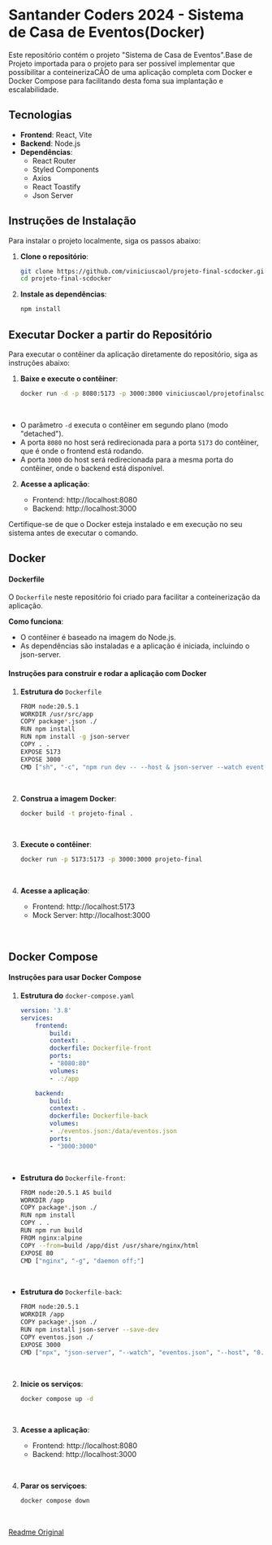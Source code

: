 # Santander Coders 2024 - Sistema de Casa de Eventos(Docker)

Este repositório contém o projeto "Sistema de Casa de Eventos".Base de Projeto importada para o projeto para ser possível implementar que possibilitar a conteinerizaCÃO de uma aplicação completa com Docker e Docker Compose para facilitando desta foma sua implantação e escalabilidade.

## Tecnologias 

- **Frontend**: React, Vite
- **Backend**: Node.js
- **Dependências**:
  - React Router
  - Styled Components
  - Axios
  - React Toastify
  - Json Server

## Instruções de Instalação

Para instalar o projeto localmente, siga os passos abaixo:

1. **Clone o repositório**:

   ```bash
   git clone https://github.com/viniciuscaol/projeto-final-scdocker.git
   cd projeto-final-scdocker
   ```

2. **Instale as dependências**:

    ```bash
    npm install
    ```

## Executar Docker a partir do Repositório

Para executar o contêiner da aplicação diretamente do repositório, siga as instruções abaixo:

1. **Baixe e execute o contêiner**:

    ```bash
    docker run -d -p 8080:5173 -p 3000:3000 viniciuscaol/projetofinalscdocker
    ```

<br>

- O parâmetro `-d` executa o contêiner em segundo plano (modo "detached").
- A porta `8080` no host será redirecionada para a porta `5173` do contêiner, que é onde o frontend está rodando.
- A porta `3000` do host será redirecionada para a mesma porta do contêiner, onde o backend está disponível.

2. **Acesse a aplicação**:

    - Frontend: http://localhost:8080
    - Backend: http://localhost:3000

Certifique-se de que o Docker esteja instalado e em execução no seu sistema antes de executar o comando.

## Docker
#### Dockerfile

O `Dockerfile` neste repositório foi criado para facilitar a conteinerização da aplicação.

**Como funciona**:

- O contêiner é baseado na imagem do Node.js.
- As dependências são instaladas e a aplicação é iniciada, incluindo o json-server.

#### Instruções para construir e rodar a aplicação com Docker
1. **Estrutura do** `Dockerfile`

    ```bash
    FROM node:20.5.1
    WORKDIR /usr/src/app
    COPY package*.json ./
    RUN npm install
    RUN npm install -g json-server
    COPY . .
    EXPOSE 5173
    EXPOSE 3000
    CMD ["sh", "-c", "npm run dev -- --host & json-server --watch eventos.json"]
    ```

<br>

2. **Construa a imagem Docker**:

    ```bash
    docker build -t projeto-final .
    ```

<br>

3. **Execute o contêiner**:

    ```bash
    docker run -p 5173:5173 -p 3000:3000 projeto-final
    ```

<br>

4. **Acesse a aplicação**:

    - Frontend: http://localhost:5173
    - Mock Server: http://localhost:3000

<br>

## Docker Compose
#### Instruções para usar Docker Compose

1. **Estrutura do** `docker-compose.yaml`

    ```yaml
    version: '3.8'
    services:
        frontend:
            build:
            context: .
            dockerfile: Dockerfile-front
            ports:
            - "8080:80"
            volumes:
            - .:/app

        backend:
            build:
            context: .
            dockerfile: Dockerfile-back
            volumes:
            - ./eventos.json:/data/eventos.json
            ports:
            - "3000:3000"
    ```
<br>

- **Estrutura do** `Dockerfile-front`:

    ```bash
    FROM node:20.5.1 AS build
    WORKDIR /app
    COPY package*.json ./
    RUN npm install
    COPY . .
    RUN npm run build
    FROM nginx:alpine
    COPY --from=build /app/dist /usr/share/nginx/html
    EXPOSE 80
    CMD ["nginx", "-g", "daemon off;"]
    ```

<br>

- **Estrutura do** `Dockerfile-back`:

    ```bash
    FROM node:20.5.1
    WORKDIR /app
    COPY package*.json ./
    RUN npm install json-server --save-dev
    COPY eventos.json ./
    EXPOSE 3000
    CMD ["npx", "json-server", "--watch", "eventos.json", "--host", "0.0.0.0"]
    ```

<br>

2. **Inicie os serviços**:

    ```bash
    docker compose up -d
    ```
<br>

3. **Acesse a aplicação**:

    - Frontend: http://localhost:8080
    - Backend: http://localhost:3000

<br>

4. **Parar os serviçoes**:

    ```bash
    docker compose down
    ```
<br>

[Readme Original](https://github.com/roofranklin/casa-de-eventos-react/blob/main/README.md)